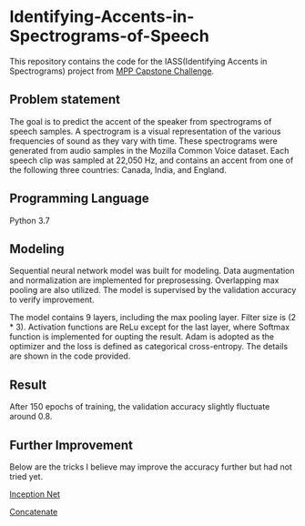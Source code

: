 # Identifying-Accents-in-Spectrograms-of-Speech
This repository contains the code for the IASS(Identifying Accents in Spectrograms) project from 
[MPP Capstone Challenge](https://www.datasciencecapstone.org/competitions/16/identifying-accents-speech/page/49/).

## Problem statement
The goal is to predict the accent of the speaker from spectrograms of speech samples. A spectrogram is a visual representation of the various frequencies of sound as they vary with time. These spectrograms were generated from audio samples in the Mozilla Common Voice dataset. Each speech clip was sampled at 22,050 Hz, and contains an accent from one of the following three countries: Canada, India, and England.

## Programming Language
Python 3.7

## Modeling
Sequential neural network model was built for modeling. Data augmentation and normalization are implemented for preprosessing. Overlapping max pooling are also utilized. The model is supervised by the validation accuracy to verify improvement. 

The model contains 9 layers, including the max pooling layer. Filter size is (2 * 3). Activation functions are ReLu except for the last layer, where Softmax function is implemented for oupting the result. Adam is adopted as the optimizer and the loss is defined as categorical cross-entropy. The details are shown in the code provided.

## Result
After 150 epochs of training, the validation accuracy slightly fluctuate around 0.8.

## Further Improvement
Below are the tricks I believe may improve the accuracy further but had not tried yet.

[Inception Net](https://towardsdatascience.com/a-simple-guide-to-the-versions-of-the-inception-network-7fc52b863202)

[Concatenate](https://keras.io/layers/merge/)
